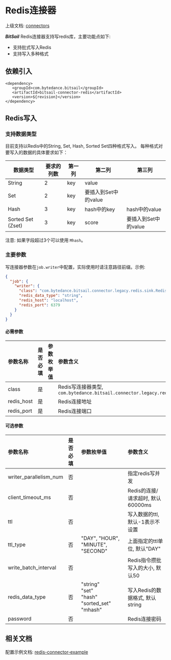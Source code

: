 # Redis连接器

上级文档: [connectors](../introduction_zh.md)

***BitSail*** Redis连接器支持写redis库，主要功能点如下:

- 支持批式写入Redis
- 支持写入多种格式


## 依赖引入

```text
<dependency>
   <groupId>com.bytedance.bitsail</groupId>
   <artifactId>bitsail-connector-redis</artifactId>
   <version>${revision}</version>
</dependency>
```

## Redis写入

### 支持数据类型

目前支持以Redis中的String, Set, Hash, Sorted Set四种格式写入。
每种格式对要写入的数据的具体要求如下：

| 数据类型 | 要求的列数 | 第一列 | 第二列 | 第三列 |
| ------- | ------- | ----- | ---- | ------ |
| String | 2 | key | value | |
| Set | 2 | key | 要插入到Set中的value |
| Hash | 3 | key | hash中的key | hash中的value |
| Sorted Set (Zset) | 3 | key | score | 要插入到Set中的value |

注意: 如果字段超过3个可以使用 `Mhash`。
### 主要参数

写连接器参数在`job.writer`中配置，实际使用时请注意路径前缀。示例:

```json
{
  "job": {
    "writer": {
      "class": "com.bytedance.bitsail.connector.legacy.redis.sink.RedisOutputFormat",
      "redis_data_type": "string",
      "redis_host": "localhost",
      "redis_port": 6379
    }
  }
}
```

#### 必需参数

| 参数名称              | 是否必填 | 参数枚举值 | 参数含义                                                                                      |
|:------------------|:-----|:------|:------------------------------------------------------------------------------------------|
| class             | 是  |       | Redis写连接器类型, `com.bytedance.bitsail.connector.legacy.redis.sink.RedisOutputFormat` |
| redis_host   | 是  |       | Redis连接地址                                                           |
| redis_port        | 是  |       | Redis连接端口                                               |



#### 可选参数

| 参数名称                                    | 是否必填  | 参数枚举值 | 参数含义                                                 |
|:----------------------------------------|:------|:------|:-----------------------------------------------------|
| writer_parallelism_num | 否 |       | 指定redis写并发                       |
| client_timeout_ms | 否 | | Redis的连接/请求超时, 默认60000ms |
| ttl | 否 | | 写入数据的ttl, 默认-1表示不设置 |
| ttl_type | 否  | "DAY", "HOUR", "MINUTE", "SECOND" |  上面指定的ttl单位, 默认"DAY" |
| write_batch_interval | 否 | | Redis指令攒批写入的大小, 默认50 | 
| redis_data_type | 否 | "string"<br/>"set"<br/>"hash"<br/>"sorted_set"<br/>"mhash" | 写入Redis的数据格式, 默认 string | 
| password | 否 | | Redis连接密码 | 


## 相关文档

配置示例文档: [redis-connector-example](./redis-example_zh.md)
